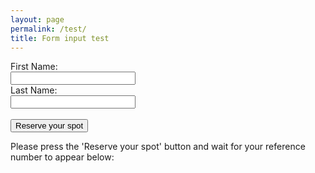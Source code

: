 ```yaml
---
layout: page
permalink: /test/
title: Form input test
---
```


<form id="myForm" action="https://script.google.com/macros/s/AKfycbx019k6ZlMFWFtmq3EdQiFj7nKiHMBbpmXk3UG9GPsJc0tTaBoR/exec">
    First Name:<br>
    <input type="text" name="firstname" style="width:200px" required><br>
    Last Name:<br>
    <input type="text" name="lastname" style="width:200px" required><br>
    <br>
    <input type="submit" id="mySubmit" value="Reserve your spot">
</form>

<p>Please press the 'Reserve your spot' button and wait for your reference number to appear below:<br>
<span id="myConf"></span></p>

<script src="//ajax.googleapis.com/ajax/libs/jquery/1.9.1/jquery.min.js"></script>

<script type="text/javascript">
$(document).ready(function(){
    // References:
    var $form = $('#myForm');
    var $conf = $('#myConf');
    var $subm = $('#mySubmit');	
    var $impt = $form.find(':input').not(':button, :submit, :reset, :hidden');
 // Submit function:
    $form.submit(function(){
        $.post($(this).attr('action'), $(this).serialize(), function(response){
      // On success, clear all inputs;
            $impt.val('').attr('value','').removeAttr('checked').removeAttr('selected');
   // Write a confirmation message:
            $conf.html("You're in! Your reference number is ZW1812WS1 in combination with your full name. Please refresh this page to book another spot.");			
            alert("You're in! Your reference number is ZW1812WS1 in combination with your full name. Please refresh this page to book another spot.");
   // Disable the submit button:
            $subm.prop('disabled', true);
        },'json');
        return false;
    });
});
</script>


